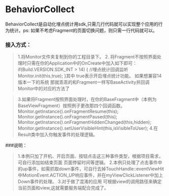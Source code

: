 # BehaviorCollect
BehaviorCollect是自动化埋点统计用sdk,只需几行代码就可以实现整个应用的行为统计。ps: 如果不考虑Fragment的页面切换问题，则只需一行代码就可以。

### 接入方式：
>1.将Monitor文件夹复制到你的工程目录下。
>2. 将Fragment不按照界面处理时只需在你的Application中的OnCreate中加入如下即可：
 if(Build.VERSION.SDK_INT > 14) {  //埋点统计回调监听
               Monitor.init(this,true);
  }其中 true表示开启埋点统计功能。
  如果想兼容14版本一下的系统  那就乖乖的和Fragment一样写BaseActivity并回调Monitor中的对应的方法了

>3.如果将Fragment按照界面处理时，在你的BaseFragment中（本例为BaseViewFragment）按照例子更改那四个回调函数。
    Monitor.getInstance().onFragmentResume(this);
    Monitor.getInstance().onFragmentPaused(this);
    Monitor.getInstance().onFragmentHiddenChanged(this,hidden);
    Monitor.getInstance().setUserVisibleHint(this,isVisibleToUser);
>4.在Result类中加入你触发事件的处理逻辑。


###说明：
>1.本例只加了开机、开启页面、按钮点击这三种事件类型，根据项目需求，可自行添加如结束页面 页面停留时间等逻辑。
>2.本例只处理了点击事件中的up事件，如需抓取down事件，可自行去掉TouchHandle::eventViewHit中MotionEvent.ACTION_UP响应事件，并在myViewClickListener中加上Down事件的处理。
>3.对于做了混淆的应用 可根据view的调用路径来确定当前页面和view,这就需要服务端配合完成了。

	

